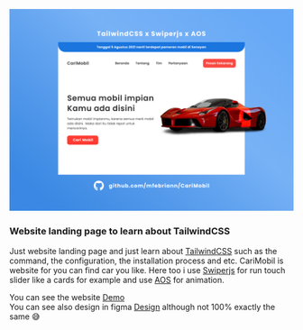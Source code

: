 ![Thumbnail Website](cover.jpg)

### Website landing page to learn about TailwindCSS

Just website landing page and just learn about [TailwindCSS](https://tailwindcss.com/docs) such as the command, the configuration, the installation process and etc. CariMobil is website for you can find car you like. Here too i use [Swiperjs](https://swiperjs.com/) for run touch slider like a cards for example and use [AOS](https://michalsnik.github.io/aos/) for animation.

You can see the website [Demo](https://mfebriann.github.io/CariMobil/) <br>
You can see also design in figma [Design](https://www.figma.com/file/2Jw1nxz1j2H9UVFnr7mElu/CariMobil?node-id=0%3A1) although not 100% exactly the same 😅

